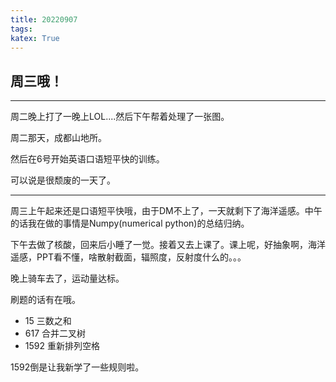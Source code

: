 ```yaml
---
title: 20220907
tags:
katex: True
---
```


## 周三哦！

---

周二晚上打了一晚上LOL....然后下午帮着处理了一张图。

周二那天，成都山地所。

然后在6号开始英语口语短平快的训练。

可以说是很颓废的一天了。

---

周三上午起来还是口语短平快哦，由于DM不上了，一天就剩下了海洋遥感。中午的话我在做的事情是Numpy(numerical python)的总结归纳。

下午去做了核酸，回来后小睡了一觉。接着又去上课了。课上呢，好抽象啊，海洋遥感，PPT看不懂，啥散射截面，辐照度，反射度什么的。。。

晚上骑车去了，运动量达标。

刷题的话有在哦。

+ 15 三数之和
+ 617 合并二叉树
+ 1592 重新排列空格

1592倒是让我新学了一些规则啦。

